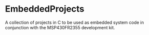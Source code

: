 # EmbeddedProjects
A collection of projects in C to be used as embedded system code in conjunction with the MSP430FR2355 development kit.
